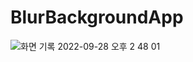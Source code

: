 # BlurBackgroundApp

![화면 기록 2022-09-28 오후 2 48 01](https://user-images.githubusercontent.com/60254939/192699060-751eda8b-7cdb-4be1-9acc-1c5d7dfb48c9.gif)
